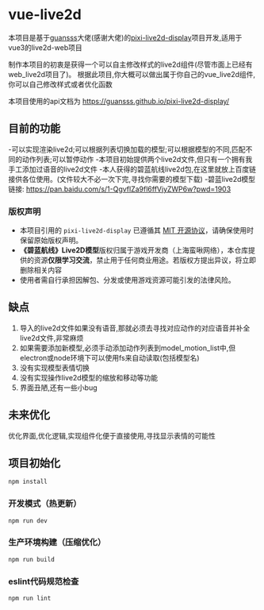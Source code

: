 # vue-live2d

本项目是基于[guansss](https://github.com/guansss)大佬(感谢大佬)的[pixi-live2d-display](https://github.com/guansss/pixi-live2d-display)项目开发,适用于vue3的live2d-web项目

制作本项目的初衷是获得一个可以自主修改样式的live2d组件(尽管市面上已经有web_live2d项目了)。 根据此项目,你大概可以做出属于你自己的vue_live2d组件,你可以自己修改样式或者优化函数

本项目使用的api文档为 https://guansss.github.io/pixi-live2d-display/

## 目前的功能

-可以实现渲染live2d;可以根据列表切换加载的模型;可以根据模型的不同,匹配不同的动作列表;可以暂停动作
-本项目初始提供两个live2d文件,但只有一个拥有我手工添加过语音的live2d文件
-本人获得的碧蓝航线live2d包,在这里就放上百度链接供各位使用。(文件较大不必一次下完,寻找你需要的模型下载)
-碧蓝live2d模型 链接: https://pan.baidu.com/s/1-QgvflZa9fl6ffVjyZWP6w?pwd=1903

### 版权声明

- 本项目引用的 `pixi-live2d-display` 已遵循其 [MIT 开源协议](https://github.com/guansss/pixi-live2d-display/blob/main/LICENSE)，请确保使用时保留原始版权声明。
- **《碧蓝航线》Live2D模型**版权归属于游戏开发商（上海蛮啾网络），本仓库提供的资源**仅限学习交流**，禁止用于任何商业用途。若版权方提出异议，将立即删除相关内容
- 使用者需自行承担因解包、分发或使用游戏资源可能引发的法律风险。

## 缺点

1. 导入的live2d文件如果没有语音,那就必须去寻找对应动作的对应语音并补全live2d文件,非常麻烦
2. 如果需要添加新模型,必须手动添加动作列表到model_motion_list中,但electron或node环境下可以使用fs来自动读取(包括模型名)
3. 没有实现模型表情切换
4. 没有实现操作live2d模型的缩放和移动等功能
5. 界面丑陋,还有一些小bug

## 未来优化

优化界面,优化逻辑,实现组件化便于直接使用,寻找显示表情的可能性

## 项目初始化

```sh
npm install
```

### 开发模式（热更新）

```sh
npm run dev
```

### 生产环境构建（压缩优化）

```sh
npm run build
```

### eslint代码规范检查

```sh
npm run lint
```
